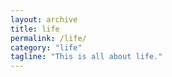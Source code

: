 ```yaml
---
layout: archive
title: life
permalink: /life/
category: "life"
tagline: "This is all about life."
---
```

